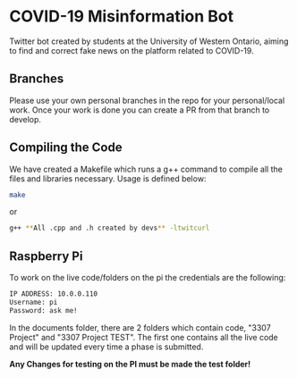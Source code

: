 # COVID-19 Misinformation Bot

Twitter bot created by students at the University of Western Ontario, aiming to find and correct fake news on the platform related to COVID-19.

## Branches

Please use your own personal branches in the repo for your personal/local work. Once your work is done you can create a PR from that branch to develop.

## Compiling the Code

We have created a Makefile which runs a g++ command to compile all the files and libraries necessary. Usage is defined below:

```bash
make
```

or

```bash
g++ **All .cpp and .h created by devs** -ltwitcurl
```

## Raspberry Pi

To work on the live code/folders on the pi the credentials are the following:

```bash
IP ADDRESS: 10.0.0.110
Username: pi
Password: ask me!
```

In the documents folder, there are 2 folders which contain code, "3307 Project" and "3307 Project TEST". The first one contains all the live code and will be updated every time a phase is submitted.

**Any Changes for testing on the PI must be made the test folder!**
